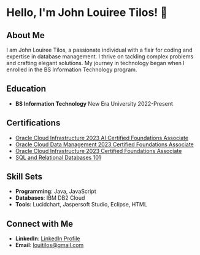 # Hello, I'm John Louiree Tilos! 👋

## About Me

I am John Louiree Tilos, a passionate individual with a flair for coding and expertise in database management. I thrive on tackling complex problems and crafting elegant solutions. My journey in technology began when I enrolled in the BS Information Technology program.

## Education

- **BS Information Technology**
  New Era University
  2022-Present

## Certifications

- [Oracle Cloud Infrastructure 2023 AI Certified Foundations Associate](https://catalog-education.oracle.com/pls/certview/sharebadge?id=58517D4C517C083993841E5496ADA0FD8FE853F2C674CD4FB6FBC50103197B5C)
- [Oracle Cloud Data Management 2023 Certified Foundations Associate](https://catalog-education.oracle.com/pls/certview/sharebadge?id=9CBAED8C96555ED3E721E152F12456883774740A7A64A52C296EB08B839B902F)
- [Oracle Cloud Infrastructure 2023 Certified Foundations Associate](https://catalog-education.oracle.com/pls/certview/sharebadge?id=CAE2140ED991AE4FC8B29576CC212E7519846DD804E4547B97F1AC08B180FC9E)
- [SQL and Relational Databases 101](https://courses.cognitiveclass.ai/certificates/95e101d1d8194edbb2eff2bb50fa2fa1)

## Skill Sets

- **Programming**: Java, JavaScript
- **Databases**: IBM DB2 Cloud
- **Tools**: Lucidchart, Jaspersoft Studio, Eclipse, HTML

## Connect with Me

- **LinkedIn**: [LinkedIn Profile](https://www.linkedin.com/in/john-louiree-tilos-3212a82a0/)
- **Email**: louitilos@gmail.com
